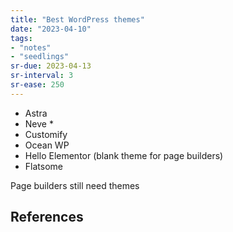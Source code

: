 ```yaml
---
title: "Best WordPress themes"
date: "2023-04-10"
tags:
- "notes"
- "seedlings"
sr-due: 2023-04-13
sr-interval: 3
sr-ease: 250
---
```


- Astra
- Neve *
- Customify
- Ocean WP
- Hello Elementor (blank theme for page builders)
- Flatsome

Page builders still need themes

## References